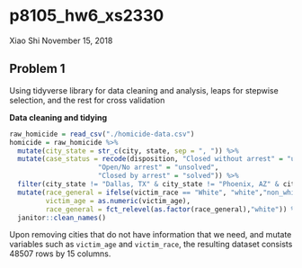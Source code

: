 p8105\_hw6\_xs2330
================
Xiao Shi
November 15, 2018

Problem 1
---------

Using tidyverse library for data cleaning and analysis, leaps for stepwise selection, and the rest for cross validation

**Data cleaning and tidying**

``` r
raw_homicide = read_csv("./homicide-data.csv") 
homicide = raw_homicide %>%
  mutate(city_state = str_c(city, state, sep = ", ")) %>%
  mutate(case_status = recode(disposition, "Closed without arrest" = "unsolved", 
                      "Open/No arrest" = "unsolved",
                      "Closed by arrest" = "solved")) %>%
  filter(city_state != "Dallas, TX" & city_state != "Phoenix, AZ" & city_state != "Kansas City, MO" & city_state != "Tulsa, AL") %>%
  mutate(race_general = ifelse(victim_race == "White", "white","non_white"),
         victim_age = as.numeric(victim_age),
         race_general = fct_relevel(as.factor(race_general),"white")) %>%
  janitor::clean_names()
```

Upon removing cities that do not have information that we need, and mutate variables such as `victim_age` and `victim_race`, the resulting dataset consists 48507 rows by 15 columns.
